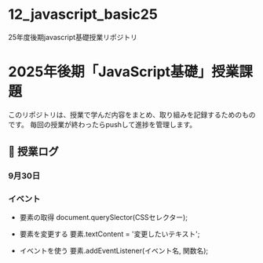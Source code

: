 # 12_javascript_basic25
25年度後期javascript基礎授業リポジトリ

# 2025年後期「JavaScript基礎」授業課題

このリポジトリは、授業で学んだ内容をまとめ、取り組みを記録するためのものです。
毎回の授業が終わったらpushして進捗を管理します。

## 📆 授業ログ

### 9月30日

### イベント


- 要素の取得
document.querySlector(CSSセレクター);


- 要素を変更する
要素.textContent = '変更したいテキスト';


- イベントを使う
要素.addEventListener(イベント名, 関数名);
